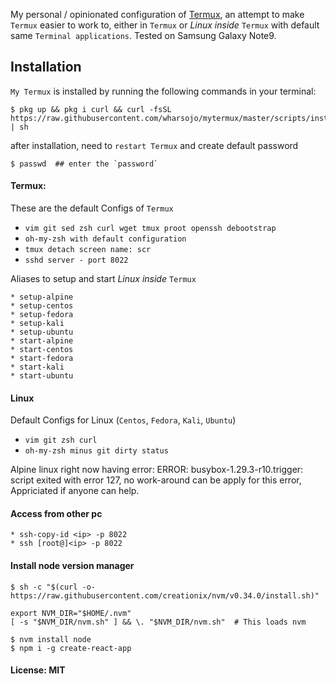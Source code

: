 My personal / opinionated configuration of [Termux](https://play.google.com/store/apps/details?id=com.termux), an attempt to make `Termux` easier to work to, either in `Termux` or *Linux inside* `Termux` with default same `Terminal applications`. Tested on Samsung Galaxy Note9.

## Installation
`My Termux` is installed by running the following commands in your terminal:

```
$ pkg up && pkg i curl && curl -fsSL https://raw.githubusercontent.com/wharsojo/mytermux/master/scripts/install.sh | sh
```
after installation, need to `restart Termux` and create default password
```
$ passwd  ## enter the `password`
```

#### Termux: 
These are the default Configs of `Termux`
* `vim git sed zsh curl wget tmux proot openssh debootstrap`
* `oh-my-zsh with default configuration`
* `tmux detach screen name: scr`
* `sshd server - port 8022`

Aliases to setup and start *Linux inside* `Termux` 
```
* setup-alpine
* setup-centos
* setup-fedora
* setup-kali
* setup-ubuntu
* start-alpine
* start-centos
* start-fedora
* start-kali
* start-ubuntu
```

#### Linux
Default Configs for Linux (`Centos`, `Fedora`, `Kali`, `Ubuntu`)
* `vim git zsh curl`
* `oh-my-zsh minus git dirty status`

Alpine linux right now having error: ERROR: busybox-1.29.3-r10.trigger: script exited with error 127, no work-around can be apply for this error, Appriciated if anyone can help.

#### Access from other pc
```
* ssh-copy-id <ip> -p 8022
* ssh [root@]<ip> -p 8022
```

#### Install node version manager
```
$ sh -c "$(curl -o- https://raw.githubusercontent.com/creationix/nvm/v0.34.0/install.sh)"

export NVM_DIR="$HOME/.nvm"
[ -s "$NVM_DIR/nvm.sh" ] && \. "$NVM_DIR/nvm.sh"  # This loads nvm

$ nvm install node
$ npm i -g create-react-app
```

#### License: MIT

